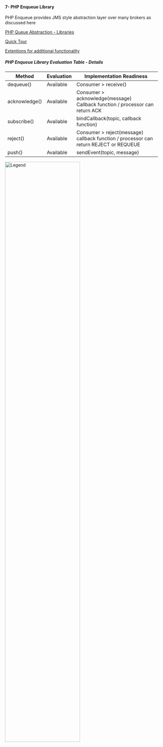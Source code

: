 #### 7- PHP Enqueue Library 

PHP Enqueue provides JMS style abstraction layer over many brokers as discussed here

[PHP Queue Abstraction - Libraries](#PHP-Queue-Abstraction---Libraries)

[Quick Tour](https://github.com/php-enqueue/enqueue-dev/blob/master/docs/quick_tour.md)

[Extentions for additional functionality](https://github.com/php-enqueue/enqueue-dev/blob/master/docs/consumption/extensions.md)

##### PHP Enqueue Library Evaluation Table - Details

| Method        | Evaluation | Implementation Readiness                                     |
| ------------- | ---------- | ------------------------------------------------------------ |
| dequeue()     | Available  | Consumer > receive()                                         |
| acknowledge() | Available  | Consumer > acknowledge(message)<br />Callback function / processor can return ACK |
| subscribe()   | Available  | bindCallback(topic, callback function)                       |
| reject()      | Available  | Consumer > reject(message)<br />callback function / processor can return REJECT or REQUEUE |
| push()        | Available  | sendEvent(topic, message)                                    |

<img src="/Users/jawed/sources/magento/architecture/design-documents/message-queue/legend_img.png" alt="Legend" width="70%" height="70%" />

